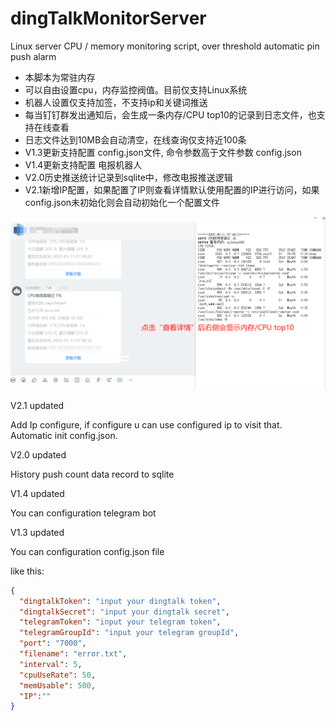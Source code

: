 # dingTalkMonitorServer
Linux server CPU / memory monitoring script, over threshold automatic pin push alarm

- 本脚本为常驻内存
- 可以自由设置cpu，内存监控阀值。目前仅支持Linux系统
- 机器人设置仅支持加签，不支持ip和关键词推送
- 每当钉钉群发出通知后，会生成一条内存/CPU top10的记录到日志文件，也支持在线查看
- 日志文件达到10MB会自动清空，在线查询仅支持近100条
- V1.3更新支持配置 config.json文件, 命令参数高于文件参数 config.json
- V1.4更新支持配置 电报机器人
- V2.0历史推送统计记录到sqlite中，修改电报推送逻辑
- V2.1新增IP配置，如果配置了IP则查看详情默认使用配置的IP进行访问，如果config.json未初始化则会自动初始化一个配置文件

![推送Demo](https://github.com/jackwong7/dingTalkMonitorServer/blob/master/images/demo1.png?raw=true "推送样例")

V2.1 updated

Add Ip configure, if configure u can use configured ip to visit that.
Automatic init config.json.

V2.0 updated

History push count data record to sqlite

V1.4 updated

You can configuration telegram bot

V1.3 updated

You can configuration config.json file

like this:

```json
{
  "dingtalkToken": "input your dingtalk token",
  "dingtalkSecret": "input your dingtalk secret",
  "telegramToken": "input your telegram token",
  "telegramGroupId": "input your telegram groupId",
  "port": "7000",
  "filename": "error.txt",
  "interval": 5,
  "cpuUseRate": 50,
  "memUsable": 500,
  "IP":""
}
```

